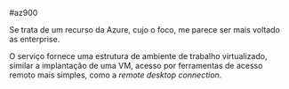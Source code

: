 #az900 

Se trata de um recurso da Azure, cujo o foco, me parece ser mais voltado as enterprise.

O serviço fornece uma estrutura de ambiente de trabalho virtualizado, similar a implantação de uma VM, acesso por ferramentas de acesso remoto mais simples, como a _remote desktop connection_.